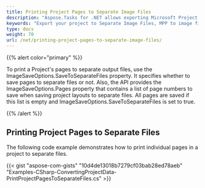 ```yaml
---
title: Printing Project Pages to Separate Image Files
description: "Aspose.Tasks for .NET allows exporting Microsoft Project (MPP) data to separate image files."
keywords: "Export your project to Separate Image Files, MPP to image files, Convert your MPP to images, Convert Microsoft Project to separate images, convert MPP to Separate Image Files, save project data to images, Aspose.Tasks, C#"
type: docs
weight: 70
url: /net/printing-project-pages-to-separate-image-files/
---
```


{{% alert color="primary" %}}

To print a Project's pages to separate output files, use the ImageSaveOptions.SaveToSeparateFiles property. It specifies whether to save pages to separate files or not. Also, the API provides the ImageSaveOptions.Pages property that contains a list of page numbers to save when saving project layouts to separate files. All pages are saved if this list is empty and ImageSaveOptions.SaveToSeparateFiles is set to true.

{{% /alert %}}

## **Printing Project Pages to Separate Files**
The following code example demonstrates how to print individual pages in a project to separate files.

{{< gist "aspose-com-gists" "10d4de13018b7279cf03bab28ed78aeb" "Examples-CSharp-ConvertingProjectData-PrintProjectPagesToSeparateFiles.cs" >}}

